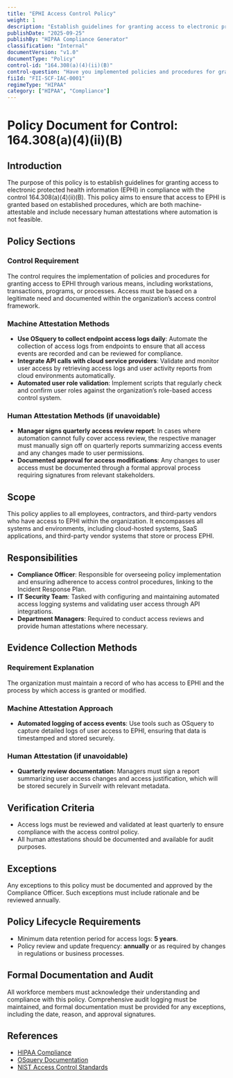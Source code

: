 ```yaml
---
title: "EPHI Access Control Policy"
weight: 1
description: "Establish guidelines for granting access to electronic protected health information based on legitimate needs and documented procedures."
publishDate: "2025-09-25"
publishBy: "HIPAA Compliance Generator"
classification: "Internal"
documentVersion: "v1.0"
documentType: "Policy"
control-id: "164.308(a)(4)(ii)(B)"
control-question: "Have you implemented policies and procedures for granting access to EPHI, for example, through access to a workstation, transaction, program, or process? (A)"
fiiId: "FII-SCF-IAC-0001"
regimeType: "HIPAA"
category: ["HIPAA", "Compliance"]
---
```


# Policy Document for Control: 164.308(a)(4)(ii)(B)

## Introduction
The purpose of this policy is to establish guidelines for granting access to electronic protected health information (EPHI) in compliance with the control 164.308(a)(4)(ii)(B). This policy aims to ensure that access to EPHI is granted based on established procedures, which are both machine-attestable and include necessary human attestations where automation is not feasible.

## Policy Sections

### Control Requirement
The control requires the implementation of policies and procedures for granting access to EPHI through various means, including workstations, transactions, programs, or processes. Access must be based on a legitimate need and documented within the organization’s access control framework.

### Machine Attestation Methods
- **Use OSquery to collect endpoint access logs daily**: Automate the collection of access logs from endpoints to ensure that all access events are recorded and can be reviewed for compliance.
- **Integrate API calls with cloud service providers**: Validate and monitor user access by retrieving access logs and user activity reports from cloud environments automatically.
- **Automated user role validation**: Implement scripts that regularly check and confirm user roles against the organization’s role-based access control system.

### Human Attestation Methods (if unavoidable)
- **Manager signs quarterly access review report**: In cases where automation cannot fully cover access review, the respective manager must manually sign off on quarterly reports summarizing access events and any changes made to user permissions.
- **Documented approval for access modifications**: Any changes to user access must be documented through a formal approval process requiring signatures from relevant stakeholders.

## Scope
This policy applies to all employees, contractors, and third-party vendors who have access to EPHI within the organization. It encompasses all systems and environments, including cloud-hosted systems, SaaS applications, and third-party vendor systems that store or process EPHI.

## Responsibilities
- **Compliance Officer**: Responsible for overseeing policy implementation and ensuring adherence to access control procedures, linking to the Incident Response Plan.
- **IT Security Team**: Tasked with configuring and maintaining automated access logging systems and validating user access through API integrations.
- **Department Managers**: Required to conduct access reviews and provide human attestations where necessary.

## Evidence Collection Methods

### Requirement Explanation
The organization must maintain a record of who has access to EPHI and the process by which access is granted or modified.

### Machine Attestation Approach
- **Automated logging of access events**: Use tools such as OSquery to capture detailed logs of user access to EPHI, ensuring that data is timestamped and stored securely.

### Human Attestation (if unavoidable)
- **Quarterly review documentation**: Managers must sign a report summarizing user access changes and access justification, which will be stored securely in Surveilr with relevant metadata.

## Verification Criteria
- Access logs must be reviewed and validated at least quarterly to ensure compliance with the access control policy.
- All human attestations should be documented and available for audit purposes.

## Exceptions
Any exceptions to this policy must be documented and approved by the Compliance Officer. Such exceptions must include rationale and be reviewed annually.

## Policy Lifecycle Requirements
- Minimum data retention period for access logs: **5 years**.
- Policy review and update frequency: **annually** or as required by changes in regulations or business processes.

## Formal Documentation and Audit
All workforce members must acknowledge their understanding and compliance with this policy. Comprehensive audit logging must be maintained, and formal documentation must be provided for any exceptions, including the date, reason, and approval signatures.

## References
- [HIPAA Compliance](https://www.hhs.gov/hipaa/for-professionals/privacy/index.html)
- [OSquery Documentation](https://osquery.readthedocs.io/en/stable/)
- [NIST Access Control Standards](https://csrc.nist.gov/publications/detail/sp/800-53/rev-5/final)